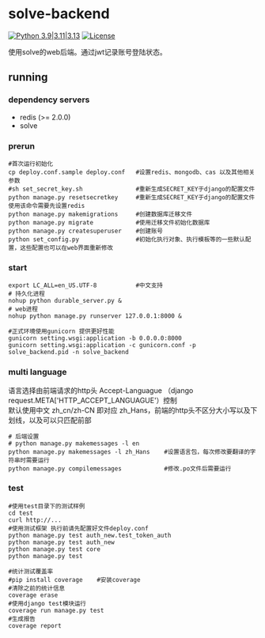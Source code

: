 # solve-backend #

[![Python 3.9|3.11|3.13](https://img.shields.io/badge/python-3.9%7C3.11%7C3.13-blue.svg)](https://github.com/weideguo/solve-backend) 
[![License](https://img.shields.io/badge/license-MIT-green.svg)](https://github.com/weideguo/solve-backend/blob/master/LICENSE) 


使用solve的web后端。通过jwt记录账号登陆状态。


running
--------------
### dependency servers ###
* redis (>= 2.0.0)
* solve

### prerun ###
```shell
#首次运行初始化
cp deploy.conf.sample deploy.conf   #设置redis、mongodb、cas 以及其他相关参数
#sh set_secret_key.sh               #重新生成SECRET_KEY于django的配置文件
python manage.py resetsecretkey     #重新生成SECRET_KEY于django的配置文件 使用该命令需要先设置redis
python manage.py makemigrations     #创建数据库迁移文件
python manage.py migrate            #使用迁移文件初始化数据库
python manage.py createsuperuser    #创建账号
python set_config.py                #初始化执行对象、执行模板等的一些默认配置，这些配置也可以在web界面重新修改
```

### start ###
```shell
export LC_ALL=en_US.UTF-8           #中文支持
# 持久化进程
nohup python durable_server.py &
# web进程
nohup python manage.py runserver 127.0.0.1:8000 &

#正式环境使用gunicorn 提供更好性能
gunicorn setting.wsgi:application -b 0.0.0.0:8000 
gunicorn setting.wsgi:application -c gunicorn.conf -p solve_backend.pid -n solve_backend
```

### multi language ###
语言选择由前端请求的http头 Accept-Languague （django request.META['HTTP_ACCEPT_LANGUAGUE'）控制  
默认使用中文 zh_cn/zh-CN  即对应 zh_Hans，前端的http头不区分大小写以及下划线，以及可以只匹配前部
```shell
# 后端设置
# python manage.py makemessages -l en
python manage.py makemessages -l zh_Hans    #设置语言包，每次修改要翻译的字符串时需要运行
python manage.py compilemessages            #修改.po文件后需要运行
```

### test ###
```shell
#使用test目录下的测试样例
cd test             
curl http://...
#使用测试框架 执行前请先配置好文件deploy.conf
python manage.py test auth_new.test_token_auth
python manage.py test auth_new
python manage.py test core
python manage.py test

#统计测试覆盖率
#pip install coverage    #安装coverage
#清除之前的统计信息
coverage erase
#使用django test模块运行
coverage run manage.py test
#生成报告
coverage report
```